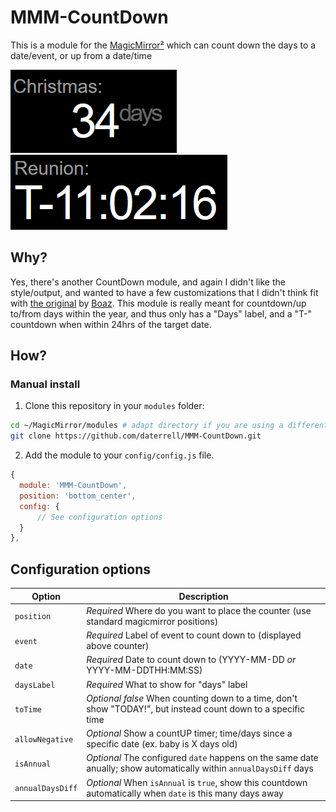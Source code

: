 # MMM-CountDown

This is a module for the [MagicMirror²](https://github.com/MichMich/MagicMirror/) which can count down the days to a date/event, or up from a date/time

![Screenshot](.github/CountDown-1.png) ![Screenshot2](.github/CountDown-2.png)

## Why?
Yes, there's another CountDown module, and again I didn't like the style/output, and wanted to have a few customizations that I didn't think fit with [the original](https://github.com/boazarad/MMM-CountDown) by [Boaz](https://github.com/boazarad).  This module is really meant for countdown/up to/from days within the year, and thus only has a "Days" label, and a "T-" countdown when within 24hrs of the target date.

## How?
### Manual install

1. Clone this repository in your `modules` folder:
  ```bash
  cd ~/MagicMirror/modules # adapt directory if you are using a different one
  git clone https://github.com/daterrell/MMM-CountDown.git
  ```
2. Add the module to your `config/config.js` file.
  ```js
  {
    module: 'MMM-CountDown',
    position: 'bottom_center',
    config: {
        // See configuration options
    }
  },
  ```

## Configuration options

| Option           | Description                                                                                                           |
| ---------------- | --------------------------------------------------------------------------------------------------------------------- |
| `position`       | *Required* Where do you want to place the counter (use standard magicmirror positions)                                |
| `event`          | *Required* Label of event to count down to (displayed above counter)                                                  |
| `date`           | *Required* Date to count down to (YYYY-MM-DD *or* YYYY-MM-DDTHH:MM:SS)                                                |
| `daysLabel`      | *Required* What to show for "days" label                                                                              |
| `toTime`         | *Optional* *false* When counting down to a time, don't show "TODAY!", but instead count down to a specific time       |
| `allowNegative`  | *Optional* Show a countUP timer; time/days since a specific date (ex. baby is X days old)                             |
| `isAnnual`       | *Optional* The configured `date` happens on the same date anually; show automatically within `annualDaysDiff` days    |
| `annualDaysDiff` | *Optional* When `isAnnual` is `true`, show this countdown automatically when `date` is this many days away            |
